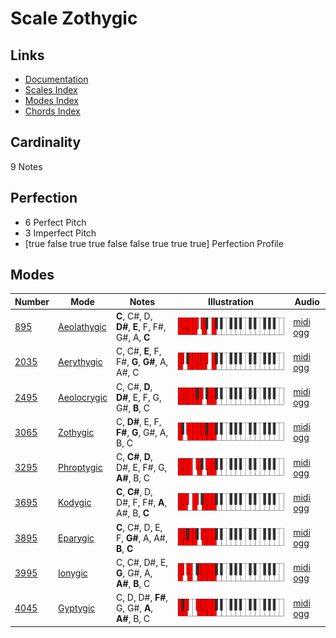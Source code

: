 # Scale Zothygic

## Links

- [Documentation](index.md)
- [Scales Index](Scales.md)
- [Modes Index](Modes.md)
- [Chords Index](Chords.md)

## Cardinality

9 Notes

## Perfection

- 6 Perfect Pitch
- 3 Imperfect Pitch
- [true false true true false false true true true] Perfection Profile

## Modes

| Number | Mode | Notes | Illustration | Audio |
|--------|------|-------|--------------|-------|
| [895](https://ianring.com/musictheory/scales/895) | [Aeolathygic](ModeAeolathygic.md) | **C**, C#, D, **D#**, **E**, F, F#, G#, A, **C** | ![CNaturalAeolathygic](ModeCNaturalAeolathygic.png) | [midi](ModeCNaturalAeolathygic.mid) [ogg](ModeCNaturalAeolathygic.ogg) | 
| [2035](https://ianring.com/musictheory/scales/2035) | [Aerythygic](ModeAerythygic.md) | C, C#, **E**, F, F#, **G**, **G#**, A, A#, C | ![CNaturalAerythygic](ModeCNaturalAerythygic.png) | [midi](ModeCNaturalAerythygic.mid) [ogg](ModeCNaturalAerythygic.ogg) | 
| [2495](https://ianring.com/musictheory/scales/2495) | [Aeolocrygic](ModeAeolocrygic.md) | C, C#, **D**, **D#**, E, F, G, G#, **B**, C | ![CNaturalAeolocrygic](ModeCNaturalAeolocrygic.png) | [midi](ModeCNaturalAeolocrygic.mid) [ogg](ModeCNaturalAeolocrygic.ogg) | 
| [3065](https://ianring.com/musictheory/scales/3065) | [Zothygic](ModeZothygic.md) | C, **D#**, E, F, **F#**, **G**, G#, A, B, C | ![CNaturalZothygic](ModeCNaturalZothygic.png) | [midi](ModeCNaturalZothygic.mid) [ogg](ModeCNaturalZothygic.ogg) | 
| [3295](https://ianring.com/musictheory/scales/3295) | [Phroptygic](ModePhroptygic.md) | C, **C#**, **D**, D#, E, F#, G, **A#**, B, C | ![CNaturalPhroptygic](ModeCNaturalPhroptygic.png) | [midi](ModeCNaturalPhroptygic.mid) [ogg](ModeCNaturalPhroptygic.ogg) | 
| [3695](https://ianring.com/musictheory/scales/3695) | [Kodygic](ModeKodygic.md) | **C**, **C#**, D, D#, F, F#, **A**, A#, B, **C** | ![CNaturalKodygic](ModeCNaturalKodygic.png) | [midi](ModeCNaturalKodygic.mid) [ogg](ModeCNaturalKodygic.ogg) | 
| [3895](https://ianring.com/musictheory/scales/3895) | [Eparygic](ModeEparygic.md) | **C**, C#, D, E, F, **G#**, A, A#, **B**, **C** | ![CNaturalEparygic](ModeCNaturalEparygic.png) | [midi](ModeCNaturalEparygic.mid) [ogg](ModeCNaturalEparygic.ogg) | 
| [3995](https://ianring.com/musictheory/scales/3995) | [Ionygic](ModeIonygic.md) | C, C#, D#, E, **G**, G#, A, **A#**, **B**, C | ![CNaturalIonygic](ModeCNaturalIonygic.png) | [midi](ModeCNaturalIonygic.mid) [ogg](ModeCNaturalIonygic.ogg) | 
| [4045](https://ianring.com/musictheory/scales/4045) | [Gyptygic](ModeGyptygic.md) | C, D, D#, **F#**, G, G#, **A**, **A#**, B, C | ![CNaturalGyptygic](ModeCNaturalGyptygic.png) | [midi](ModeCNaturalGyptygic.mid) [ogg](ModeCNaturalGyptygic.ogg) | 

